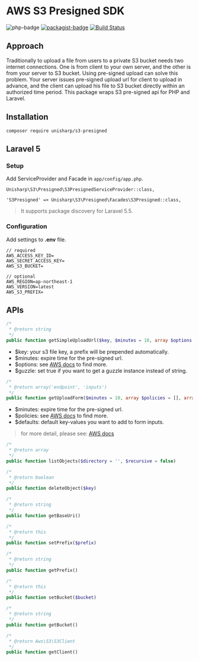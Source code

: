 AWS S3 Presigned SDK
==========
![php-badge](https://img.shields.io/badge/php-%3E%3D%205.6-8892BF.svg)
[![packagist-badge](https://img.shields.io/packagist/v/unisharp/s3-presigned.svg)](https://packagist.org/packages/unisharp/s3-presigned)
[![Build Status](https://travis-ci.org/simonbowen/s3-presigned.svg?branch=master)](https://travis-ci.org/simonbowen/s3-presigned)

## Approach
Traditionally to upload a file from users to a private S3 bucket needs two internet connections. One is from client to your own server, and the other is from your server to S3 bucket. Using pre-signed upload can solve this problem. Your server issues pre-signed upload url for client to upload in advance, and the client can upload his file to S3 bucket directly within an authorized time period. This package wraps S3 pre-signed api for PHP and Laravel.

## Installation

```
composer require unisharp/s3-presigned
```

## Laravel 5

### Setup

Add ServiceProvider and Facade in `app/config/app.php`.

```
Unisharp\S3\Presigned\S3PresignedServiceProvider::class,
```

```
'S3Presigned' => Unisharp\S3\Presigned\Facades\S3Presigned::class,
```

> It supports package discovery for Laravel 5.5.

### Configuration

Add settings to **.env** file.

```
// required
AWS_ACCESS_KEY_ID=
AWS_SECRET_ACCESS_KEY=
AWS_S3_BUCKET=

// optional
AWS_REGION=ap-northeast-1
AWS_VERSION=latest
AWS_S3_PREFIX=
```

## APIs

```php
/*
 * @return string
 */
public function getSimpleUploadUrl($key, $minutes = 10, array $options = [], $guzzle = false)
```
* $key: your s3 file key, a prefix will be prepended automatically.
* $minutes: expire time for the pre-signed url.
* $options: see [AWS docs](http://docs.aws.amazon.com/aws-sdk-php/v3/api/api-s3-2006-03-01.html#putobject) to find more.
* $guzzle: set true if you want to get a guzzle instance instead of string.

```php
/*
 * @return array('endpoint', 'inputs')
 */
public function getUploadForm($minutes = 10, array $policies = [], array $defaults = [])
```
* $minutes: expire time for the pre-signed url.
* $policies: see [AWS docs](http://docs.aws.amazon.com/AmazonS3/latest/API/sigv4-post-example.html) to find more.
* $defaults: default key-values you want to add to form inputs.

> for more detail, please see: [AWS docs](https://aws.amazon.com/tw/articles/browser-uploads-to-s3-using-html-post-forms)

```php
/*
 * @return array
 */
public function listObjects($directory = '', $recursive = false)
```

```php
/*
 * @return boolean
 */
public function deleteObject($key)
```

```php
/*
 * @return string
 */
public function getBaseUri()
```

```php
/*
 * @return this
 */
public function setPrefix($prefix)
```

```php
/*
 * @return string
 */
public function getPrefix()
```

```php
/*
 * @return this
 */
public function setBucket($bucket)
```

```php
/*
 * @return string
 */
public function getBucket()
```

```php
/*
 * @return Aws\S3\S3Client
 */
public function getClient()
```
